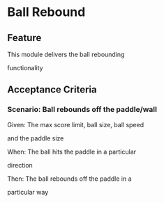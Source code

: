 # Ball Rebound

## Feature

This module delivers the ball rebounding

functionality

## Acceptance Criteria

### Scenario: Ball rebounds off the paddle/wall

  Given: The max score limit, ball size, ball speed
  
  and the paddle size

  When: The ball hits the paddle in a particular
  
  direction

  Then: The ball rebounds off the paddle in a
  
  particular way
